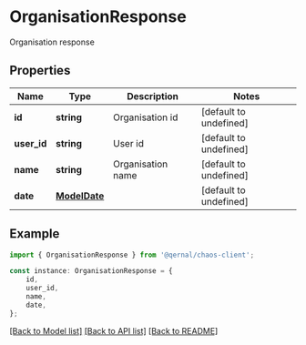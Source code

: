 # OrganisationResponse

Organisation response

## Properties

Name | Type | Description | Notes
------------ | ------------- | ------------- | -------------
**id** | **string** | Organisation id | [default to undefined]
**user_id** | **string** | User id | [default to undefined]
**name** | **string** | Organisation name | [default to undefined]
**date** | [**ModelDate**](ModelDate.md) |  | [default to undefined]

## Example

```typescript
import { OrganisationResponse } from '@qernal/chaos-client';

const instance: OrganisationResponse = {
    id,
    user_id,
    name,
    date,
};
```

[[Back to Model list]](../README.md#documentation-for-models) [[Back to API list]](../README.md#documentation-for-api-endpoints) [[Back to README]](../README.md)

